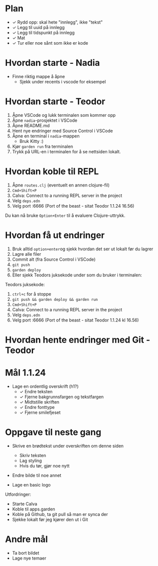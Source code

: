 # Plan

- ✓ Rydd opp: skal hete "innlegg", ikke "tekst"
- ✓ Legg til uuid på innlegg
- ✓ Legg til tidspunkt på innlegg
- ✓ Mat
- ✓ Tur eller noe sånt som ikke er kode

# Hvordan starte - Nadia

- Finne riktig mappe å åpne
    - Sjekk under recents i vscode for eksempel

# Hvordan starte - Teodor

1. Åpne VSCode og lukk terminalen som kommer opp
2. Åpne `nadia`-prosjektet i VSCode
3. Åpne README.md
4. Hent nye endringer med Source Control i VSCode
5. Åpne en terminal i `nadia`-mappen
    - Bruk Kitty :)
6. Kjør `garden run` fra terminalen
7. Trykk på URL-en i terminalen for å se nettsiden lokalt.

# Hvordan koble til REPL

1. Åpne `routes.clj` (eventuelt en annen clojure-fil)
2. `Cmd+Shift+P`
3. Calva: Connect to a running REPL server in the project
4. Velg `deps.edn`
5. Velg port :6666 (Port of the beast - sitat Teodor 1.1.24 16.56)

Du kan nå bruke `Option+Enter` til å evaluere Clojure-uttrykk.

# Hvordan få ut endringer

1. Bruk alltid `option+enter`og sjekk hvordan det ser ut lokalt før du lagrer
2. Lagre alle filer
3. Commit alt (fra Source Control i VSCode)
4. `git push`
5. `garden deploy` 
6. Eller sjekk Teodors juksekode under som du bruker i terminalen:

Teodors juksekode:

1. `ctrl+c` for å stoppe
2. `git push && garden deploy && garden run`
3. `Cmd+Shift+P`
4. Calva: Connect to a running REPL server in the project
5. Velg `deps.edn`
6. Velg port :6666 (Port of the beast - sitat Teodor 1.1.24 kl 16.56)

# Hvordan hente endringer med Git - Teodor

# Mål 1.1.24

- Lage en ordentlig overskrift (h1?)
    - ✓ Endre teksten
    - ✓ Fjerne bakgrunnsfargen og tekstfargen
    - ✓ Midtstille skriften
    - ✓ Endre fonttype
    - ✓ Fjerne smilefjeset
    
# Oppgave til neste gang
- Skrive en brødtekst under overskriften om denne siden
    - Skriv teksten
    - Lag styling
    - Hvis du tør, gjør noe nytt

- Endre bilde til noe annet
- Lage en basic logo

Utfordringer:

- Starte Calva
- Koble til apps.garden
- Koble på Github, ta git pull så man er synca der
- Sjekke lokalt før jeg kjører den ut i Git

# Andre mål

- Ta bort bildet
- Lage nye temaer




 